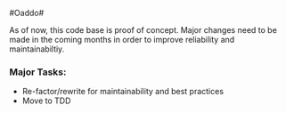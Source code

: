 #Oaddo#

As of now, this code base is proof of concept. Major changes need to be made in the coming months in order to improve reliability and maintainabiltiy.

### Major Tasks: ###
* Re-factor/rewrite for maintainability and best practices
* Move to TDD